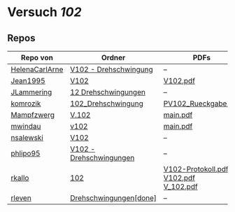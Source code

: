 # Versuch *102*

## Repos

|                Repo von                |                                                    Ordner                                                     |                                                                                                                                                                                            PDFs                                                                                                                                                                                            |
|----------------------------------------|---------------------------------------------------------------------------------------------------------------|--------------------------------------------------------------------------------------------------------------------------------------------------------------------------------------------------------------------------------------------------------------------------------------------------------------------------------------------------------------------------------------------|
|[HelenaCarlArne](../repo/HelenaCarlArne)|[V102 - Drehschwingung](https://github.com/HelenaCarlArne/ProtokolleAP/tree/master/V102%20-%20Drehschwingung)  |–                                                                                                                                                                                                                                                                                                                                                                                           |
|[Jean1995](../repo/Jean1995)            |[V102](https://github.com/Jean1995/Praktikum/tree/master/V102)                                                 |[V102.pdf](https://docs.google.com/viewer?url=https://raw.githubusercontent.com/Jean1995/Praktikum/master/Protokolle_Fertig/V102.pdf)                                                                                                                                                                                                                                                       |
|[JLammering](../repo/JLammering)        |[12 Drehschwingungen](https://github.com/JLammering/Physikalisches-Praktikum/tree/master/12%20Drehschwingungen)|–                                                                                                                                                                                                                                                                                                                                                                                           |
|[komrozik](../repo/komrozik)            |[102_Drehschwingung](https://github.com/komrozik/AP2019/tree/master/102_Drehschwingung)                        |[PV102_Rueckgabe.pdf](https://docs.google.com/viewer?url=https://raw.githubusercontent.com/komrozik/AP2019/master/102_Drehschwingung/PV102_Rueckgabe.pdf)                                                                                                                                                                                                                                   |
|[Mampfzwerg](../repo/Mampfzwerg)        |[V.102](https://github.com/Mampfzwerg/Praktikum/tree/master/V.102)                                             |[main.pdf](https://docs.google.com/viewer?url=https://raw.githubusercontent.com/Mampfzwerg/Praktikum/master/V.102/latex-template/main.pdf)                                                                                                                                                                                                                                                  |
|[mwindau](../repo/mwindau)              |[v102](https://github.com/mwindau/praktikum/tree/master/v102)                                                  |[main.pdf](https://docs.google.com/viewer?url=https://raw.githubusercontent.com/mwindau/praktikum/master/v102/main.pdf)                                                                                                                                                                                                                                                                     |
|[nsalewski](../repo/nsalewski)          |[V102](https://github.com/nsalewski/laboratory/tree/master/V102)                                               |–                                                                                                                                                                                                                                                                                                                                                                                           |
|[phlipo95](../repo/phlipo95)            |[V102 - Drehschwingungen](https://github.com/phlipo95/AP-Praktikum/tree/master/V102%20-%20Drehschwingungen)    |–                                                                                                                                                                                                                                                                                                                                                                                           |
|[rkallo](../repo/rkallo)                |[102](https://github.com/rkallo/APWS1718/tree/master/102)                                                      |[V102-Protokoll.pdf](https://docs.google.com/viewer?url=https://raw.githubusercontent.com/rkallo/APWS1718/master/102/V102-Protokoll.pdf)<br/>[V102.pdf](https://docs.google.com/viewer?url=https://raw.githubusercontent.com/rkallo/APWS1718/master/102/V102.pdf)<br/>[V_102.pdf](https://docs.google.com/viewer?url=https://raw.githubusercontent.com/rkallo/APWS1718/master/102/V_102.pdf)|
|[rleven](../repo/rleven)                |[Drehschwingungen[done]](https://github.com/rleven/richard_joell_Praktikum/tree/master/Drehschwingungen[done]) |–                                                                                                                                                                                                                                                                                                                                                                                           |
